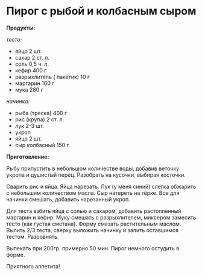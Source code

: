 #  Пирог с рыбой и колбасным сыром
**Продукты:**

_тесто:_

- яйцо 2 шт.
- сахар 2 ст. л.
- соль 0,5 ч. л.
- кефир 400 г
- разрыхлитель ( пакетик) 10 г
- маргарин 160 г
- мука 280 г

_начинка:_

- рыба (треска) 400 г
- рис (крупа) 2 ст. л.
- лук 2-3 шт.
- укроп
- яйцо 2 шт.
- сыр колбасный 150 г

**Приготовление:**

Рыбу припустить в небольшом количестве воды, добавив веточку укропа и душистый перец. Разобрать на кусочки, выбирая косточки.

Сварить рис и яйца. Яйца нарезать. Лук (у меня синий) слегка обжарить с небольшим количеством масла.
Сыр натереть на тёрке. Все для начинки смешать, добавить нарезанный укроп.

Для теста взбить яйца с солью и сахаром, добавить растопленный маргарин и кефир.
Муку смешать с разрыхлителем, миксером замесить тесто (как густая сметана).
Форму смазать растительным маслом. Вылить 2/3 теста, сверху выложить начинку
и залить оставшимся тестом. Разровнять.

Выпекать при 200гр. примерно 50 мин. Пирог немного остудить в форме.

Приятного аппетита!
